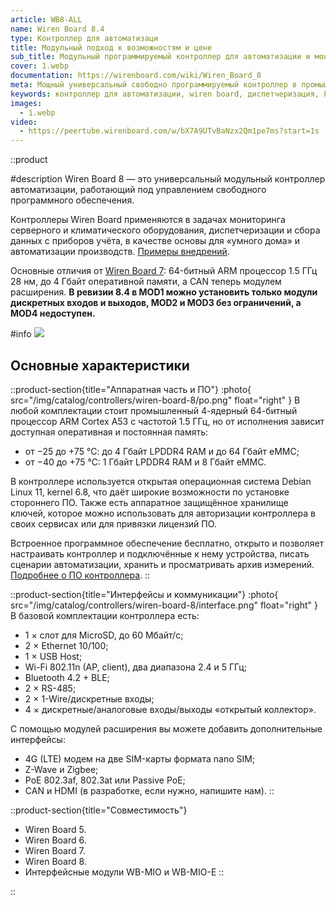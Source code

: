 ```yaml
---
article: WB8-ALL
name: Wiren Board 8.4
type: Контроллер для автоматизаци
title: Модульный подход к возможностям и цене
sub_title: Модульный программируемый контроллер для автоматизации и мониторинга с открытым ПО на базе Linux
cover: 1.webp
documentation: https://wirenboard.com/wiki/Wiren_Board_8
meta: Мощный универсальный свободно программируемый контроллер в промышленном исполнении
keywords: контроллер для автоматизации, wiren board, диспетчеризация, PLC на Linux, ПЛК
images:
  - 1.webp
video:
  - https://peertube.wirenboard.com/w/bX7A9UTvBaNzx2Qm1pe7ms?start=1s
---
```


::product

#description
Wiren Board 8 — это универсальный модульный контроллер автоматизации, работающий под управлением свободного программного обеспечения.

Контроллеры Wiren Board применяются в задачах мониторинга серверного и климатического оборудования, диспетчеризации и сбора данных с приборов учёта, в качестве основы для «умного дома» и автоматизации производств. [Примеры внедрений](https://wirenboard.com/ru/contents/solutions/).

Основные отличия от [Wiren Board 7](https://wirenboard.com/ru/product/wiren-board-7/): 64-битный ARM процессор 1.5 ГГц 28 нм, до 4 Гбайт оперативной памяти, а CAN теперь модулем расширения.
**В ревизии 8.4 в MOD1 можно установить только модули дискретных входов и выходов, MOD2 и MOD3 без ограничений, а MOD4 недоступен.**

#info
![](img/catalog/controllers/wiren-board-8/wide.png)

## Основные характеристики

::product-section{title="Аппаратная часть и ПО"}
:photo{
  src="/img/catalog/controllers/wiren-board-8/po.png"
  float="right"
}
В любой комплектации стоит промышленный 4-ядерный 64-битный процессор ARM Cortex A53 с частотой 1.5 ГГц, но от исполнения зависит доступная оперативная и постоянная память:

- от −25 до +75 °С: до 4 Гбайт LPDDR4 RAM и до 64 Гбайт eMMC;
- от −40 до +75 °С: 1 Гбайт LPDDR4 RAM и 8 Гбайт eMMC.

В контроллере используется открытая операционная система Debian Linux 11, kernel 6.8, что даёт широкие возможности по установке стороннего ПО. Также есть аппаратное защищённое хранилище ключей, которое можно использовать для авторизации контроллера в своих сервисах или для привязки лицензий ПО.

Встроенное программное обеспечение бесплатно, открыто и позволяет настраивать контроллер и подключённые к нему устройства, писать сценарии автоматизации, хранить и просматривать архив измерений. [Подробнее о ПО контроллера](https://wirenboard.com/ru/pages/programmirovanie-kontrollerov/).
::

::product-section{title="Интерфейсы и коммуникации"}
:photo{
  src="/img/catalog/controllers/wiren-board-8/interface.png"
  float="right"
}
В базовой комплектации контроллера есть:
- 1 × слот для MicroSD, до 60 Мбайт/с;
- 2 × Ethernet 10/100;
- 1 × USB Host;
- Wi-Fi 802.11n (AP, client), два диапазона 2.4 и 5 ГГц;
- Bluetooth 4.2 + BLE;
- 2 × RS-485;
- 2 × 1-Wire/дискретные входы;
- 4 × дискретные/аналоговые входы/выходы «открытый коллектор».

С помощью модулей расширения вы можете добавить дополнительные интерфейсы:
- 4G (LTE) модем на две SIM-карты формата nano SIM;
- Z-Wave и Zigbee;
- PoE 802.3af, 802.3at или Passive PoE;
- CAN и HDMI (в разработке, если нужно, напишите нам).
::

::product-section{title="Совместимость"}
- Wiren Board 5.
- Wiren Board 6.
- Wiren Board 7.
- Wiren Board 8.
- Интерфейсные модули WB-MIO и WB-MIO-E
::

::
